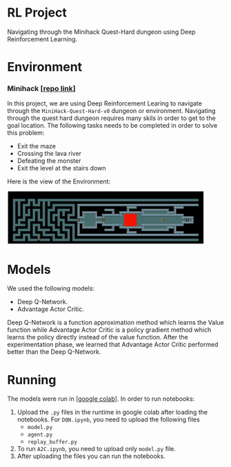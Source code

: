 # RL Project
Navigating through the Minihack Quest-Hard dungeon using Deep Reinforcement Learning.

# Environment
### Minihack [[repo link](https://github.com/facebookresearch/minihack)]
In this project, we are using Deep Reinforcement Learing to navigate through the `MiniHack-Quest-Hard-v0` dungeon or environment. Navigating through the quest hard dungeon requires many skils in order to get to the goal location. The following tasks needs to be completed in order to solve this problem:

- Exit the maze
- Crossing the lava river
- Defeating the monster
- Exit the level at the stairs down


Here is the view of the Environment:

![Quest-Hard](quest-hard.png)

# Models
We used the following models:
- Deep Q-Network.
- Advantage Actor Critic.

Deep Q-Network is a function approximation method which learns the Value function while Advantage Actor Critic is a policy gradient method which learns the policy directly instead of the value function. After the experimentation phase, we learned that Advantage Actor Critic performed better than the Deep Q-Network. 

# Running
The models were run in [[google colab](https://colab.research.google.com/)]. In order to run notebooks:
1. Upload the `.py` files in the runtime in google colab after loading the notebooks. For `DQN.ipynb`, you need to upload the following files
    - `model.py`
    - `agent.py`
    - `replay_buffer.py`
2. To run `A2C.ipynb`, you need to upload only `model.py` file.
3. After uploading the files you can run the notebooks.
